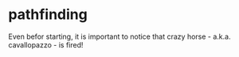 # pathfinding

Even befor starting, it is important to notice that crazy horse - a.k.a. cavallopazzo - is fired!

